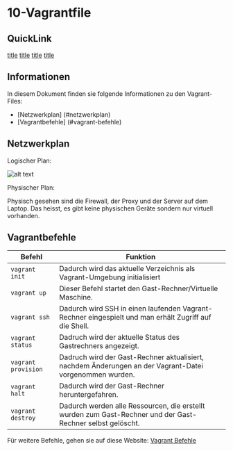 # 10-Vagrantfile

## QuickLink

[title](https://www.example.com)
[title](https://www.example.com)
[title](https://www.example.com)
[title](https://www.example.com)

## Informationen
In diesem Dokument finden sie folgende Informationen zu den Vagrant-Files:
- [Netzwerkplan] (#netzwerkplan)
- [Vagrantbefehle] (#vagrant-befehle)

## Netzwerkplan
Logischer Plan:

![alt text](https://github.com/tbzsaii/M300-Services/blob/master/00-Images/netzwerkplan.PNG "Netzwerkplan")

Physischer Plan:

Physisch gesehen sind die Firewall, der Proxy und der Server auf dem Laptop. Das heisst, es gibt keine physischen Geräte sondern nur virtuell vorhanden.


## Vagrantbefehle

| Befehl              | Funktion       |
| ------------------- | -------------- |
| `vagrant init`      | Dadurch wird das aktuelle Verzeichnis als Vagrant-Umgebung initialisiert|
| `vagrant up`        | Dieser Befehl startet den Gast-Rechner/Virtuelle Maschine.|
| `vagrant ssh`       | Dadurch wird SSH in einen laufenden Vagrant-Rechner eingespielt und man erhält Zugriff auf die Shell.|
| `vagrant status`    | Dadruch wird der aktuelle Status des Gastrechners angezeigt. |
| `vagrant provision` | Dadruch wird der Gast-Rechner aktualisiert, nachdem Änderungen an der Vagrant-Datei vorgenommen wurden.|
| `vagrant halt`      | Dadurch wird der Gast-Rechner heruntergefahren. |
| `vagrant destroy`   | Dadurch werden alle Ressourcen, die erstellt wurden zum Gast-Rechner und der Gast-Rechner selbst gelöscht.|

Für weitere Befehle, gehen sie auf diese Website: [Vagrant Befehle](https://www.vagrantup.com/docs/cli/)
